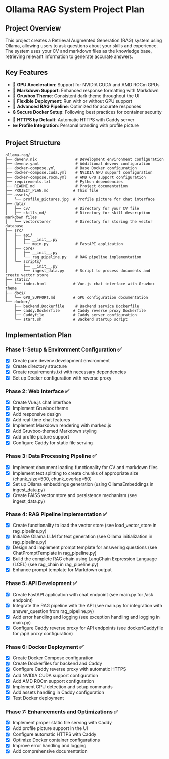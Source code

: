 # Ollama RAG System Project Plan

## Project Overview

This project creates a Retrieval Augmented Generation (RAG) system using Ollama, allowing users to ask questions about your skills and experience. The system uses your CV and markdown files as the knowledge base, retrieving relevant information to generate accurate answers.

## Key Features

- 🚀 **GPU Acceleration**: Support for NVIDIA CUDA and AMD ROCm GPUs
- 📝 **Markdown Support**: Enhanced response formatting with Markdown
- 🎨 **Gruvbox Theme**: Consistent dark theme throughout the UI
- 🔄 **Flexible Deployment**: Run with or without GPU support
- 🤖 **Advanced RAG Pipeline**: Optimized for accurate responses
- 🔒 **Secure Docker Setup**: Following best practices for container security
- 🔐 **HTTPS by Default**: Automatic HTTPS with Caddy server
- 🖼️ **Profile Integration**: Personal branding with profile picture

## Project Structure

```plaintext
ollama-rag/
├── devenv.nix                 # Development environment configuration
├── devenv.yaml                # Additional devenv configuration
├── docker-compose.yml         # Base Docker configuration
├── docker-compose.cuda.yml    # NVIDIA GPU support configuration
├── docker-compose.rocm.yml    # AMD GPU support configuration
├── requirements.txt           # Python dependencies
├── README.md                  # Project documentation
├── PROJECT_PLAN.md           # This file
├── assets/
│   └── profile_pictures.jpg  # Profile picture for chat interface
├── data/
│   ├── cv/                    # Directory for your CV file
│   ├── skills_md/             # Directory for skill description markdown files
│   └── vectorstore/           # Directory for storing the vector database
├── src/
│   ├── api/
│   │   ├── __init__.py
│   │   └── main.py            # FastAPI application
│   ├── core/
│   │   ├── __init__.py
│   │   └── rag_pipeline.py    # RAG pipeline implementation
│   └── scripts/
│       ├── __init__.py
│       └── ingest_data.py     # Script to process documents and create vector store
├── static/
│   └── index.html            # Vue.js chat interface with Gruvbox theme
├── docs/
│   └── GPU_SUPPORT.md        # GPU configuration documentation
└── docker/
    ├── backend.Dockerfile     # Backend service Dockerfile
    ├── caddy.Dockerfile      # Caddy reverse proxy Dockerfile
    ├── Caddyfile             # Caddy server configuration
    └── start.sh              # Backend startup script
```

## Implementation Plan

### Phase 1: Setup & Environment Configuration ✅

- [x] Create pure devenv development environment
- [x] Create directory structure
- [x] Create requirements.txt with necessary dependencies
- [x] Set up Docker configuration with reverse proxy

### Phase 2: Web Interface ✅

- [x] Create Vue.js chat interface
- [x] Implement Gruvbox theme
- [x] Add responsive design
- [x] Add real-time chat features
- [x] Implement Markdown rendering with marked.js
- [x] Add Gruvbox-themed Markdown styling
- [x] Add profile picture support
- [x] Configure Caddy for static file serving

### Phase 3: Data Processing Pipeline ✅

- [x] Implement document loading functionality for CV and markdown files
- [x] Implement text splitting to create chunks of appropriate size (chunk_size=500, chunk_overlap=50)
- [x] Set up Ollama embeddings generation (using OllamaEmbeddings in ingest_data.py)
- [x] Create FAISS vector store and persistence mechanism (see ingest_data.py)

### Phase 4: RAG Pipeline Implementation ✅

- [x] Create functionality to load the vector store (see load_vector_store in rag_pipeline.py)
- [x] Initialize Ollama LLM for text generation (see Ollama initialization in rag_pipeline.py)
- [x] Design and implement prompt template for answering questions (see ChatPromptTemplate in rag_pipeline.py)
- [x] Build the complete RAG chain using LangChain Expression Language (LCEL) (see rag_chain in rag_pipeline.py)
- [x] Enhance prompt template for Markdown output

### Phase 5: API Development ✅

- [x] Create FastAPI application with chat endpoint (see main.py for /ask endpoint)
- [x] Integrate the RAG pipeline with the API (see main.py for integration with answer_question from rag_pipeline.py)
- [x] Add error handling and logging (see exception handling and logging in main.py)
- [x] Configure Caddy reverse proxy for API endpoints (see docker/Caddyfile for /api/ proxy configuration)

### Phase 6: Docker Deployment ✅

- [x] Create Docker Compose configuration
- [x] Create Dockerfiles for backend and Caddy
- [x] Configure Caddy reverse proxy with automatic HTTPS
- [x] Add NVIDIA CUDA support configuration
- [x] Add AMD ROCm support configuration
- [x] Implement GPU detection and setup commands
- [x] Add assets handling in Caddy configuration
- [x] Test Docker deployment

### Phase 7: Enhancements and Optimizations ✅

- [x] Implement proper static file serving with Caddy
- [x] Add profile picture support in the UI
- [x] Configure automatic HTTPS with Caddy
- [x] Optimize Docker container configurations
- [x] Improve error handling and logging
- [x] Add comprehensive documentation
